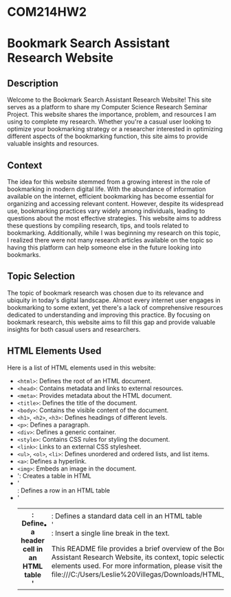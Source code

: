 # COM214HW2
# Bookmark Search Assistant Research Website

## Description
Welcome to the Bookmark Search Assistant Research Website! This site serves as a platform to share my Computer Science Research Seminar Project. This website shares the importance, problem, and resources I am using to complete my research. Whether you're a casual user looking to optimize your bookmarking strategy or a researcher interested in optimizing different aspects of the bookmarking function, this site aims to provide valuable insights and resources.

## Context
The idea for this website stemmed from a growing interest in the role of bookmarking in modern digital life. With the abundance of information available on the internet, efficient bookmarking has become essential for organizing and accessing relevant content. However, despite its widespread use, bookmarking practices vary widely among individuals, leading to questions about the most effective strategies. This website aims to address these questions by compiling research, tips, and tools related to bookmarking. Additionally, while I was beginning my research on this topic, I realized there were not many research articles available on the topic so having this platform can help someone else in the future looking into bookmarks. 

## Topic Selection
The topic of bookmark research was chosen due to its relevance and ubiquity in today's digital landscape. Almost every internet user engages in bookmarking to some extent, yet there's a lack of comprehensive resources dedicated to understanding and improving this practice. By focusing on bookmark research, this website aims to fill this gap and provide valuable insights for both casual users and researchers.

## HTML Elements Used
Here is a list of HTML elements used in this website:
- `<html>`: Defines the root of an HTML document.
- `<head>`: Contains metadata and links to external resources.
- `<meta>`: Provides metadata about the HTML document.
- `<title>`: Defines the title of the document.
- `<body>`: Contains the visible content of the document.
- `<h1>`, `<h2>`, `<h3>`: Defines headings of different levels.
- `<p>`: Defines a paragraph.
- `<div>`: Defines a generic container.
- `<style>`: Contains CSS rules for styling the document.
- `<link>`: Links to an external CSS stylesheet.
- `<ul>`, `<ol>`, `<li>`: Defines unordered and ordered lists, and list items.
- `<a>`: Defines a hyperlink.
- `<img>`: Embeds an image in the document.
- '<table>: Creates a table in HTML
- '<tr>: Defines a row in an HTML table
- '<th>: Define a header cell in an HTML table
- '<td>: Defines a standard data cell in an HTML table
- '<br>: Insert a single line break in the text. 


This README file provides a brief overview of the Bookmark Search Assistant Research Website, its context, topic selection, and a list of HTML elements used. For more information, please visit the website itself - file:///C:/Users/Leslie%20Villegas/Downloads/HTML_I_examples/index.html 
